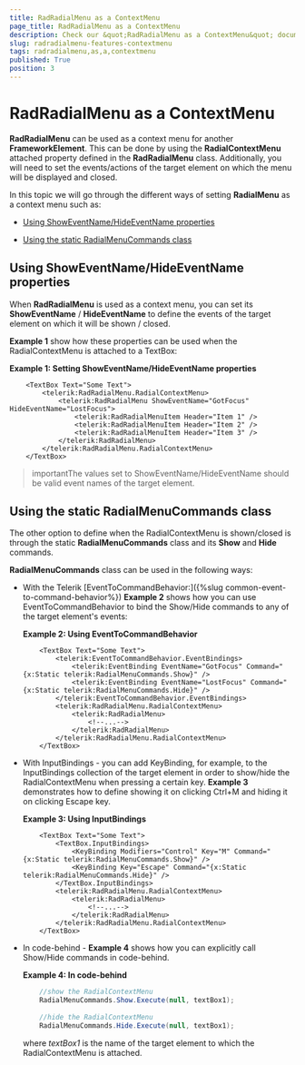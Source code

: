 ```yaml
---
title: RadRadialMenu as a ContextMenu
page_title: RadRadialMenu as a ContextMenu
description: Check our &quot;RadRadialMenu as a ContextMenu&quot; documentation article for the RadRadialMenu {{ site.framework_name }} control.
slug: radradialmenu-features-contextmenu
tags: radradialmenu,as,a,contextmenu
published: True
position: 3
---
```


# RadRadialMenu as a ContextMenu

__RadRadialMenu__ can be used as a context menu for another __FrameworkElement__. This can be done by using the __RadialContextMenu__ attached property defined in the __RadRadialMenu__ class. Additionally, you will need to set the events/actions of the target element on which the menu will be displayed and closed.

In this topic we will go through the different ways of setting __RadialMenu__ as a context menu such as:

* [Using ShowEventName/HideEventName properties](#using-showeventnamehideeventname-properties)

* [Using the static RadialMenuCommands class](#using-the-static-radialmenucommands-class)

## Using ShowEventName/HideEventName properties

When __RadRadialMenu__ is used as a context menu, you can set its __ShowEventName__ / __HideEventName__ to define the events of the target element on which it will be shown / closed.

__Example 1__ show how these properties can be used when the RadialContextMenu is attached to a TextBox:

__Example 1: Setting ShowEventName/HideEventName properties__

```XAML
	<TextBox Text="Some Text">
	    <telerik:RadRadialMenu.RadialContextMenu>
	        <telerik:RadRadialMenu ShowEventName="GotFocus" HideEventName="LostFocus">
	            <telerik:RadRadialMenuItem Header="Item 1" />
	            <telerik:RadRadialMenuItem Header="Item 2" />
	            <telerik:RadRadialMenuItem Header="Item 3" />
	        </telerik:RadRadialMenu>
	    </telerik:RadRadialMenu.RadialContextMenu>
	</TextBox>
```

>importantThe values set to ShowEventName/HideEventName should be valid event names of the target element.

## Using the static RadialMenuCommands class

The other option to define when the RadialContextMenu is shown/closed is through the static __RadialMenuCommands__ class and its __Show__ and __Hide__ commands.      

__RadialMenuCommands__ class can be used in the following ways:        

* With the Telerik [EventToCommandBehavior:]({%slug common-event-to-command-behavior%}) __Example 2__ shows how you can use EventToCommandBehavior to bind the Show/Hide commands to any of the target element's events:            

	__Example 2: Using EventToCommandBehavior__

	```XAML
		<TextBox Text="Some Text">
		    <telerik:EventToCommandBehavior.EventBindings>
		        <telerik:EventBinding EventName="GotFocus" Command="{x:Static telerik:RadialMenuCommands.Show}" />
		        <telerik:EventBinding EventName="LostFocus" Command="{x:Static telerik:RadialMenuCommands.Hide}" />
		    </telerik:EventToCommandBehavior.EventBindings>
		    <telerik:RadRadialMenu.RadialContextMenu>
		        <telerik:RadRadialMenu>
		            <!--...-->
		        </telerik:RadRadialMenu>
		    </telerik:RadRadialMenu.RadialContextMenu>
		</TextBox>
	```

* With InputBindings - you can add KeyBinding, for example, to the InputBindings collection of the target element in order to show/hide the RadialContextMenu when pressing a certain key. __Example 3__ demonstrates how to define showing it on clicking Ctrl+M and hiding it on clicking Escape key.         

	__Example 3: Using InputBindings__

	```XAML
		<TextBox Text="Some Text">
		    <TextBox.InputBindings>
		        <KeyBinding Modifiers="Control" Key="M" Command="{x:Static telerik:RadialMenuCommands.Show}" />
		        <KeyBinding Key="Escape" Command="{x:Static telerik:RadialMenuCommands.Hide}" />
		    </TextBox.InputBindings>
		    <telerik:RadRadialMenu.RadialContextMenu>
		        <telerik:RadRadialMenu>
		            <!--...-->
		        </telerik:RadRadialMenu>
		    </telerik:RadRadialMenu.RadialContextMenu>
		</TextBox>
	```

* In code-behind - __Example 4__ shows how you can explicitly call Show/Hide commands in code-behind.

	__Example 4: In code-behind__

	```C#
		//show the RadialContextMenu
		RadialMenuCommands.Show.Execute(null, textBox1);
		
		//hide the RadialContextMenu
		RadialMenuCommands.Hide.Execute(null, textBox1);
	```

	where *textBox1* is the name of the target element to which the RadialContextMenu is attached.
